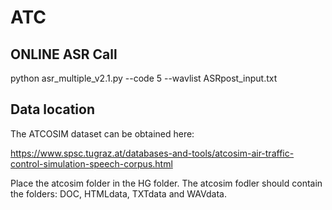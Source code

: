 # ATC

## ONLINE ASR Call
python asr_multiple_v2.1.py --code 5 --wavlist ASRpost_input.txt

## Data location
The ATCOSIM dataset can be obtained here:

https://www.spsc.tugraz.at/databases-and-tools/atcosim-air-traffic-control-simulation-speech-corpus.html

Place the atcosim folder in the HG folder. 
The atcosim fodler should contain the folders: DOC, HTMLdata, TXTdata and WAVdata.


